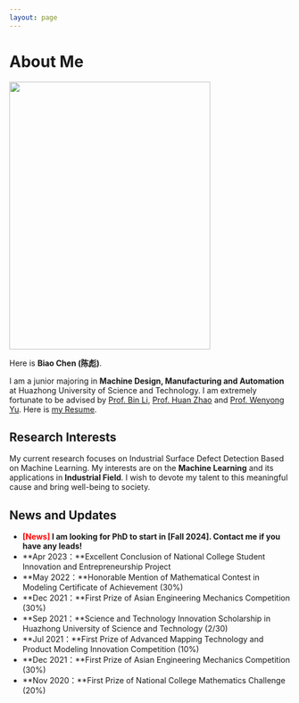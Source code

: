 ```yaml
---
layout: page
---
```


# About Me

<img src="https://max-chenb.github.io/BiaoChen.jpg" class="floatpic" width="360" height="480">

Here is **Biao Chen (陈彪)**.

I am a junior majoring in **Machine Design, Manufacturing and Automation** at Huazhong University of Science and Technology. I am extremely fortunate to be advised by [Prof. Bin Li](http://mse.hust.edu.cn/info/1143/1365.htm), [Prof. Huan Zhao](http://faculty.hust.edu.cn/zhaohuan/zh_CN/index.htm) and [Prof. Wenyong Yu](http://mse.hust.edu.cn/info/1145/1440.htm). Here is [my Resume](https://max-chenb.github.io/file/CV.pdf).

## Research Interests

My current research focuses on Industrial Surface Defect Detection Based on Machine Learning. My interests are on the **Machine Learning** and its applications in **Industrial Field**. I wish to devote my talent to this meaningful cause and bring well-being to society.

## News and Updates

- **<font color='red'>[News]</font> I am looking for PhD to start in [Fall 2024]. Contact me if you have any leads!**
- **Apr 2023：**Excellent Conclusion of National College Student Innovation and Entrepreneurship Project
- **May 2022：**Honorable Mention of Mathematical Contest in Modeling Certificate of Achievement (30%)
- **Dec 2021：**First Prize of Asian Engineering Mechanics Competition (30%)
- **Sep 2021：**Science and Technology Innovation Scholarship in Huazhong University of Science and Technology (2/30)
- **Jul 2021：**First Prize of Advanced Mapping Technology and Product Modeling Innovation Competition (10%)
- **Dec 2021：**First Prize of Asian Engineering Mechanics Competition (30%)
- **Nov 2020：**First Prize of National College Mathematics Challenge (20%)